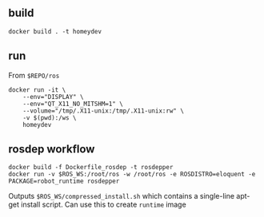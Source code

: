 ## build

```
docker build . -t homeydev
```

## run
From `$REPO/ros`

```
docker run -it \
    --env="DISPLAY" \
    --env="QT_X11_NO_MITSHM=1" \
    --volume="/tmp/.X11-unix:/tmp/.X11-unix:rw" \
    -v $(pwd):/ws \
    homeydev
```


## rosdep workflow

```
docker build -f Dockerfile_rosdep -t rosdepper 
docker run -v $ROS_WS:/root/ros -w /root/ros -e ROSDISTRO=eloquent -e PACKAGE=robot_runtime rosdepper
```

Outputs `$ROS_WS/compressed_install.sh` which contains a single-line apt-get install script. Can use this to create `runtime` image

